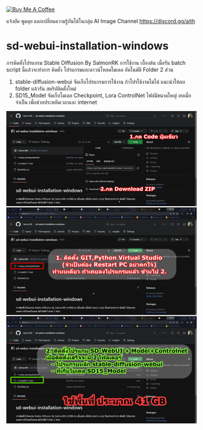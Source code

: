 <a href="https://www.buymeacoffee.com/salmonrk" target="_blank"><img src="https://cdn.buymeacoffee.com/buttons/default-orange.png" alt="Buy Me A Coffee" height="41" width="174"></a>

แจ้งบัค พูดคุย แลกเปลี่ยนความรู้กันได้ในกลุ่ม
AI Image Channel
https://discord.gg/aith 

# sd-webui-installation-windows

การติดตั้งโปรแกรม Stable Diffusion By SalmonRK
การใช้งาน เบื้องต้น
เมื่อรัน batch script นี้แล้วจะทำการ ติดตั้ง โปรแกรมและดาวน์โหลดโมเดล อัตโนมัติ
Folder 2 ส่วน
1. stable-diffusion-webui จัดเก็บโปรแกรมการใช้งาน ถ้าโปรใช้งานไม่ได้ แนะนำให้ลบ folder แล้วรัน สคริปติดตั้งใหม่
2. SD15_Model จัดเก็บโมเดล Checkpoint, Lora ControlNet ไฟล์มีขนาดใหญ่ ลบเมื่อจำเป็น เพื่อช่วยประหยัดเวลาและ internet

![](/image/01.png)
![](/image/02.png)
![](/image/03.png)
